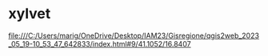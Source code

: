 # xylvet
[file:///C:/Users/marig/OneDrive/Desktop/IAM23/Gisregione/qgis2web_2023_05_19-10_53_47_642833/index.html#9/41.1052/16.8407](xylvet/index.html#9/41.1052/16.8407)
